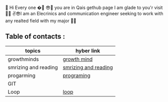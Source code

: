  🙌 Hi Every one �🤳
😎👀 you are in Qais gethub page I am glade to you'r visit 🐱‍💻
✌😎I am an Elecrinics and communication engineer seeking to work with any realted field with my major 🐱‍🚀




## Table of contacts :

| topics  | hyber link |
| ------------- | ------------- |
| growthminds  | [growth mind](https://qaisalshorman.github.io/Read-Me/growth-mind)  |
| smrizing and reading  | [smrizing and reading ](https://qaisalshorman.github.io/Read-Me/reading%20note)  |
| progarming  |  [programing](https://qaisalshorman.github.io/Read-Me/progarming)  |
|GIT          |           |
|Loop         |[loop]()                    